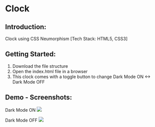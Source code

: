 # Clock

## Introduction:
Clock using CSS Neumorphism [Tech Stack: HTML5, CSS3]

## Getting Started:
1. Download the file structure
2. Open the index.html file in a browser
3. This clock comes with a toggle button to change Dark Mode ON <-> Dark Mode OFF 

## Demo - Screenshots:
Dark Mode ON
<img src = “screenshots/dark_mode.PNG”>

Dark Mode OFF
<img src = “screenshots/dark_mode_off.PNG”>
